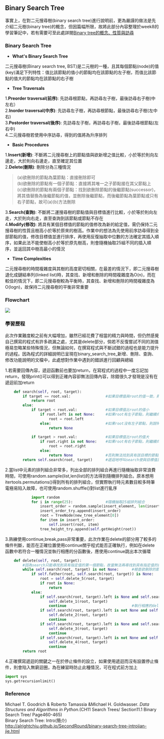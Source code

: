 ## Binary Search Tree
事實上，在對二元搜尋樹(binary search tree)進行說明前，更為嚴謹的做法是先介紹二元樹(binary tree)的概念，但因篇幅所限，故將此部分內容整理於week8的學習筆記中，若有需要可至此處詳閱[Binary tree的概念、性質與訪尋](https://github.com/Xu-Yidi/fluteanzi/blob/master/README.md#week8)<br>
### Binary Search Tree
- **What's Binary Search Tree**<br>

二元搜尋樹(Binary search tree, BST)是二元樹的一種，且其每個節點(node)的值(key)滿足下列特性：值比該節點的值小的節點均在該節點的左子樹，而值比該節點的值大的節點均在該節點的右子樹<br>
- **Tree Traversals**<br>

1.**Preorder traversal(前序)**: 先訪尋根節點，再訪尋左子樹，最後訪尋右子樹(中左右）<br>
2.**Inorder traversal(中序)**: 先訪尋左子樹，再訪尋根節點，最後訪尋右子樹(左中右)<br>
3.**Postorder traversal(後序)**: 先訪尋左子樹，再訪尋右子樹，最後訪尋根節點(左右中)<br>
4.二元搜尋樹若使用中序訪尋，得到的值將為升序排列<br>
- **Basic Procedures**<br>

1.**Insert(新增)**: 不斷將二元搜尋樹上的節點值與欲新增之值比較，小於等於則向左邊走，大於則向右邊走，直至確定其位置<br>
2.**Delete(刪除)**: 刪除分為三種情況
>(a)欲刪除的節點為葉節點：直接刪除即可<br>
>(b)欲刪除的節點有一個子節點：直接將其唯一之子節點接在其父節點上<br>
>(c)欲刪除的節點有兩個子節點：找到欲刪除節點的後繼節點(successor)，將其值替換為後繼節點的值，並刪除後繼節點，而後繼節點為葉節點或只有右子節點，故可(a)(b)方法刪除<br>

3.**Search(查詢)**: 不斷將二運搜尋樹的節點值與目標值進行比較，小於等於則向左走，大於則向右走，直至查詢到該節點或節點不存在<br>
4.**Modify(修改)**: 將具有某個目標值的節點的值修改為新的給定值，需仍保持二元搜尋樹的性質且樹高小於等於原來的樹高。作業中的想法為先使用前序訪尋得到全部節點的值，修改目標值並進行排序，再使用反復抽取中位數的方法確定其插入順序，如果此法不能使樹高小於等於原先樹高，則會隨機抽取25組不同的插入順序，並返回其中樹高最小的情況<br>

- **Time Complexities**<br>

二元搜尋樹的時間複雜度與其樹的高度密切相關，在最差的情況下，即二元搜尋樹退化成鏈結串列(linked list)時，其查找、新增和刪除的時間複雜度為O(n)，而在較佳的情況下，即二元搜尋樹較為平衡時，其查找、新增和刪除的時間複雜度為O(logn)，故保持二元搜尋樹的平衡非常重要

### Flowchart
<img src="https://github.com/Xu-Yidi/fluteanzi/blob/master/week9/binary_search_tree.jpg">

### 學習歷程
此次作業難度較之前有大幅增加，雖然已經花費了相當的精力與時間，但仍然感覺自己撰寫的程式有許多疏漏之處，尤其是delete部分，倘若不反復嘗試不同的測值極易忽略某些特殊情況，但無論如何，在撰寫程式與不斷試錯的過程也是能力提升的過程。因為程式的詳細說明已呈現在binary_search_tree_新增、刪除、查詢、修改功能說明的文檔中，此處想對作業中遇到的錯誤進行回顧與總結<br>

1.若需要回傳內容，遞迴函數前也要加return，在寫程式的過程中一度忘記加return，發現print()可以得到正確內容卻無法回傳內容，除錯很久才發現是沒有在遞迴前加return<br>
```Python
    def search(self, root, target):       
        if target == root.val:                #如果目標值與root的值一致，則回傳root節點  
            return root
        else:
            if target < root.val:             #如果目標值比root的值小
                if root.left is not None:     #如果root有左子節點，則繼續向左走
                    root = root.left
                else:                         #如果root沒有左子節點，則說明無法找到具有該目標值的節點，故回傳None
                    return None
            
            if target > root.val:             #如果目標值比root的值大
                if root.right is not None:    #如果root有右子節點，則繼續向右走
                    root = root.right
                else:
                    return None               #否則無法找到具有該目標的節點，並回傳None      
        return self.search(root, target)      #遞迴地呼叫search使與目標值比較的root不斷向右或向左走，直至找到具有目標值的節點或回傳Non
```
2.當list中元素的排列組合非常多，列出全部的排列組合再進行隨機抽取非常浪費時間，可使用random.sample(list,len(list)的方法得到隨機排列組合。原本想用itertools.permutations()得到所有的排列組合，但實際執行時元素數目較多時筆電極易陷入故障，也可使用random.shuffle()對list進行亂序
```Python
            import random                    
            for i in range(25):               #隨機抽取25組排列組合            
                insert_order = random.sample(insert_element, len(insert_element))           
                insert_order_try.append(insert_order)                        
                root = TreeNode(new_tree_element[0]) 
                for item in insert_order:
                    self.insert(root, item)
                tree_height_try.append(self.getHeight(root))
```
3.熟練使用continue,break,pass非常重要，此次作業在delete的部分用了較多的條件判斷，能否在正確位置使用continue關乎程式能否正確執行，例如在delete函數中若符合一種情況並執行相應的分函數後，應使用continue跳出本次循環
```Python
    def delete(self, root, target):
        #因為search只能尋找到具有指定值的第一個節點，故當無法再尋找到具有指定值的節點時，刪除完畢
        while self.search(root, target) is not None:      #檢查欲刪除的節點是否為根節點     
            if self.father(root, self.search(root, target)) is None:
                root = self.delete_5(root, target)
                if root is None:
                    return
            else:
                if self.search(root, target).left is None and self.search(root, target).right is None:
                    self.delete_1(root, target)
                    continue                              #執行相應的delete分函數後，跳出此次循環
                if self.search(root, target).left is not None and self.search(root, target).right is None:
                    self.delete_2(root, target)
                    continue
                if self.search(root, target).left is None and self.search(root, target).right is not None:
                    self.delete_3(root, target)
                    continue
                if self.search(root, target).left is not None and self.search(root, target).right is not None:
                    self.delete_4(root, target)
                    continue
        return root    
```
4.正確撰寫遞迴的關鍵之一在於停止條件的設立，如果使用遞迴而沒有設置停止條件，則會陷入無窮迴圈，為在練習時防止此種情況，可在程式前方加上
```Python
import sys
sys.getrecursionlimit()
```
### Reference
Michael T. Goodrich & Roberto Tamassia &Michael H. Goldwasser. *Data Structures and Algorithms in Python*.(CH11 Search Trees/ Section11.1 Binary Search Tree/ Page460-465)<br>
Binary Search Tree: Intro(簡介) http://alrightchiu.github.io/SecondRound/binary-search-tree-introjian-jie.html
